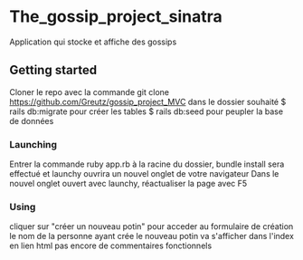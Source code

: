 # The_gossip_project_sinatra
  Application qui stocke et affiche des gossips

## Getting started
  Cloner le repo avec la commande git clone https://github.com/Greutz/gossip_project_MVC dans le dossier souhaité
  $ rails db:migrate pour créer les tables
  $ rails db:seed pour peupler la base de données

### Launching
  Entrer la commande ruby app.rb à la racine du dossier, bundle install sera effectué et launchy ouvrira un nouvel onglet de votre navigateur
  Dans le nouvel onglet ouvert avec launchy, réactualiser la page avec F5

### Using
  cliquer sur "créer un nouveau potin" pour acceder au formulaire de création
  le nom de la personne ayant crée le nouveau potin va s'afficher dans l'index en lien html
  pas encore de commentaires fonctionnels

